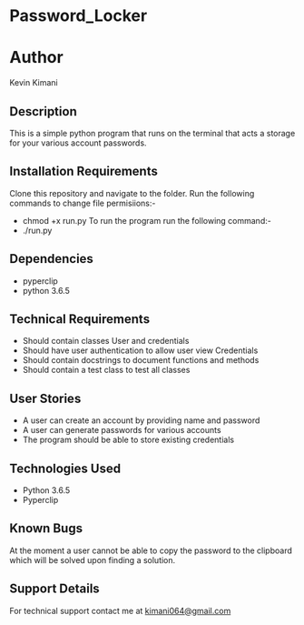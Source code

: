 # Password_Locker

# Author
  Kevin Kimani

## Description
  This is a simple python program that runs on the terminal that acts a storage for your various account passwords.

## Installation Requirements
  Clone this repository and navigate to the folder.
  Run the following commands to change file permisiions:-
  * chmod +x run.py
  To run the program run the following command:-
  * ./run.py

## Dependencies
  * pyperclip
  * python 3.6.5

## Technical Requirements
  * Should contain classes User and credentials
  * Should have user authentication to allow user view Credentials
  * Should contain docstrings to document functions and methods
  * Should contain a test class to test all classes

## User Stories
  * A user can create an account by providing name and password
  * A user can generate passwords for various accounts
  * The program should be able to store existing credentials

## Technologies Used
  * Python 3.6.5
  * Pyperclip

## Known Bugs
  At the moment a user cannot be able to copy the password to the clipboard
  which will be solved upon finding a solution.

## Support Details
  For technical support contact me at kimani064@gmail.com
